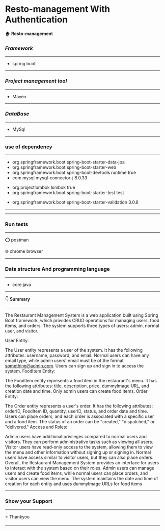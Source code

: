 # Resto-management With Authentication

:house: **Resto-management**

### ***Framework***
---------
- spring boot

-------------

### ***Project management tool***
-------
- Maven


-----------------
### ***DataBase***
****************
- MySql
****************

### **use of dependency**
-----
- <dependency>
      <groupId>org.springframework.boot</groupId>
      <artifactId>spring-boot-starter-data-jpa</artifactId>
      </dependency>
- <dependency>
     <groupId>org.springframework.boot</groupId>
     <artifactId>spring-boot-starter-web</artifactId>
     </dependency>

- <dependency>
       <groupId>org.springframework.boot</groupId>
       <artifactId>spring-boot-devtools</artifactId>
	<scope>runtime</scope>
	<optional>true</optional>
	</dependency>
- <dependency>
    <groupId>com.mysql</groupId>
    <artifactId>mysql-connector-j</artifactId>
    <version>8.0.33</version>
 </dependency>

- <dependency>
       <groupId>org.projectlombok</groupId>
       <artifactId>lombok</artifactId>
       <optional>true</optional>
	</dependency>
- <dependency>
     <groupId>org.springframework.boot</groupId>
     <artifactId>spring-boot-starter-test</artifactId>
     <scope>test</scope>
     </dependency>
<!-- https://mvnrepository.com/artifact/org.springframework.boot/spring-boot-starter-validation -->
- <dependency>
	<groupId>org.springframework.boot</groupId>
	<artifactId>spring-boot-starter-validation</artifactId>
	<version>3.0.6</version>
	</dependency>





--------


-------------


### **Run tests**

------

⭕ postman 

:globe_with_meridians: chrome browser

********

### **Data structure And programming language**

-----

 - core java
 
 --------

  :point_down: **Summary**
*****
The Restaurant Management System is a web application built using Spring Boot framework, which provides CRUD operations for managing users, food items, and orders. The system supports three types of users: admin, normal user, and visitor.

User Entity:

The User entity represents a user of the system.
It has the following attributes: username, password, and email.
Normal users can have any email type, while admin users' email must be of the format something@admin.com.
Users can sign up and sign in to access the system.
FoodItem Entity:

The FoodItem entity represents a food item in the restaurant's menu.
It has the following attributes: title, description, price, dummyImage URL, and creation date and time.
Only admin users can create food items.
Order Entity:

The Order entity represents a user's order.
It has the following attributes: orderID, FoodItem ID, quantity, userID, status, and order date and time.
Users can place orders, and each order is associated with a specific user and a food item.
The status of an order can be "created," "dispatched," or "delivered."
Access and Roles:

Admin users have additional privileges compared to normal users and visitors. They can perform administrative tasks such as viewing all users.
Visitor users have read-only access to the system, allowing them to view the menu and other information without signing up or signing in.
Normal users have access similar to visitor users, but they can also place orders.
Overall, the Restaurant Management System provides an interface for users to interact with the system based on their roles. Admin users can manage users and create food items, while normal users can place orders, and visitor users can view the menu. The system maintains the date and time of creation for each entity and uses dummyImage URLs for food items
*****

### **Show your Support** 
****
:star: Thankyou 

****
